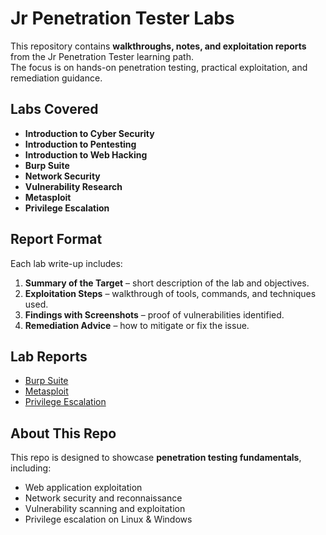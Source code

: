 # Jr Penetration Tester Labs

This repository contains **walkthroughs, notes, and exploitation reports** from the Jr Penetration Tester learning path.  
The focus is on hands-on penetration testing, practical exploitation, and remediation guidance.

## Labs Covered
- **Introduction to Cyber Security**
- **Introduction to Pentesting**
- **Introduction to Web Hacking**
- **Burp Suite**
- **Network Security**
- **Vulnerability Research**
- **Metasploit**
- **Privilege Escalation**

## Report Format
Each lab write-up includes:
1. **Summary of the Target** – short description of the lab and objectives.
2. **Exploitation Steps** – walkthrough of tools, commands, and techniques used.
3. **Findings with Screenshots** – proof of vulnerabilities identified.
4. **Remediation Advice** – how to mitigate or fix the issue.

## Lab Reports
- [Burp Suite](Burp-Suite.md)
- [Metasploit](Metasploit.md)
- [Privilege Escalation](Privilege-Escalation.md)

## About This Repo
This repo is designed to showcase **penetration testing fundamentals**, including:
- Web application exploitation
- Network security and reconnaissance
- Vulnerability scanning and exploitation
- Privilege escalation on Linux & Windows

